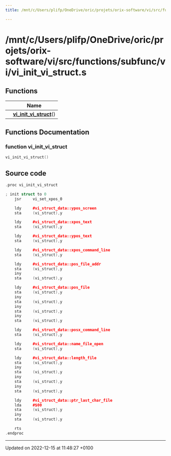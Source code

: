 ```yaml
---
title: /mnt/c/Users/plifp/OneDrive/oric/projets/orix-software/vi/src/functions/subfunc/vi/vi_init_vi_struct.s

---
```


# /mnt/c/Users/plifp/OneDrive/oric/projets/orix-software/vi/src/functions/subfunc/vi/vi_init_vi_struct.s



## Functions

|                | Name           |
| -------------- | -------------- |
| | **[vi_init_vi_struct](Files/vi__init__vi__struct_8s.md#function-vi-init-vi-struct)**() |


## Functions Documentation

### function vi_init_vi_struct

```cpp
vi_init_vi_struct()
```




## Source code

```cpp
.proc vi_init_vi_struct

; init struct to 0
    jsr     vi_set_xpos_0

    ldy     #vi_struct_data::ypos_screen
    sta     (vi_struct),y

    ldy     #vi_struct_data::xpos_text
    sta     (vi_struct),y

    ldy     #vi_struct_data::ypos_text
    sta     (vi_struct),y

    ldy     #vi_struct_data::xpos_command_line
    sta     (vi_struct),y

    ldy     #vi_struct_data::pos_file_addr
    sta     (vi_struct),y
    iny
    sta     (vi_struct),y

    ldy     #vi_struct_data::pos_file
    sta     (vi_struct),y
    iny
    sta     (vi_struct),y
    iny
    sta     (vi_struct),y
    iny
    sta     (vi_struct),y

    ldy     #vi_struct_data::posx_command_line
    sta     (vi_struct),y

    ldy     #vi_struct_data::name_file_open
    sta     (vi_struct),y

    ldy     #vi_struct_data::length_file
    sta     (vi_struct),y
    iny
    sta     (vi_struct),y
    iny
    sta     (vi_struct),y
    iny
    sta     (vi_struct),y

    ldy     #vi_struct_data::ptr_last_char_file
    lda     #$00
    sta     (vi_struct),y
    iny
    sta     (vi_struct),y

    rts
.endproc
```


-------------------------------

Updated on 2022-12-15 at 11:48:27 +0100
